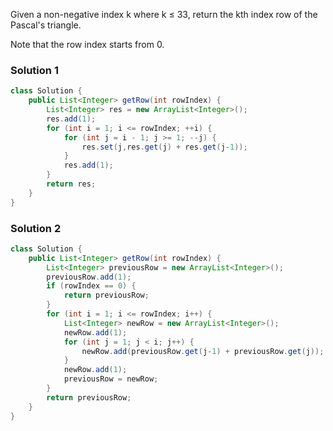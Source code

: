 Given a non-negative index k where k ≤ 33, return the kth index row of the Pascal's triangle.

Note that the row index starts from 0.


### Solution 1
```java
class Solution {
    public List<Integer> getRow(int rowIndex) {
        List<Integer> res = new ArrayList<Integer>();
        res.add(1);
        for (int i = 1; i <= rowIndex; ++i) {
            for (int j = i - 1; j >= 1; --j) {
                res.set(j,res.get(j) + res.get(j-1));
            }
            res.add(1);
        }
        return res;
    }
}
```

### Solution 2
```java
class Solution {
    public List<Integer> getRow(int rowIndex) {
        List<Integer> previousRow = new ArrayList<Integer>();
        previousRow.add(1);
        if (rowIndex == 0) {
            return previousRow;
        }
        for (int i = 1; i <= rowIndex; i++) {
            List<Integer> newRow = new ArrayList<Integer>();
            newRow.add(1);
            for (int j = 1; j < i; j++) {
                newRow.add(previousRow.get(j-1) + previousRow.get(j));
            }
            newRow.add(1);
            previousRow = newRow;
        }
        return previousRow;
    }
}
```
